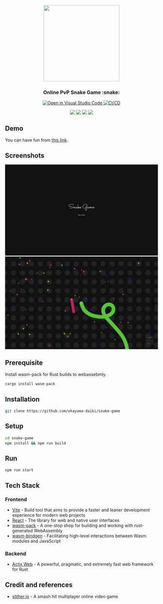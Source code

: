 <br />
<p align="center">
  <a href="https://okayama-daiki.github.io/snake-game/" target="_blank">
    <img src="./public/favicon.ico" height="250" width="250" />
  </a>
</p>

<h3 align="center">Online <b>PvP</b> Snake Game :snake:</h3>

<p align="center">
  <a href="https://open.vscode.dev/okayama-daiki/snake-game">
    <img
      src="https://img.shields.io/static/v1?logo=visualstudiocode&label=&message=Open%20in%20Visual%20Studio%20Code&labelColor=2c2c32&color=007acc&logoColor=007acc"
      alt="Open in Visual Studio Code"
    />
  </a>
  <a href="https://github.com/okayama-daiki/snake-game/actions">
    <img
      src="https://github.com/okayama-daiki/snake-game/actions/workflows/static.yml/badge.svg"
      alt="CI/CD"
    />
  </a>
</p>
<p align="center">
  <img
    src="https://img.shields.io/badge/Rust-black?logo=rust&logoColor=#E57324"
  />
  <img
    src="https://img.shields.io/badge/WebAssembly-654FF0?logo=WebAssembly&logoColor=white"
  />
  <img
    src="https://img.shields.io/badge/TypeScript-007ACC?logo=typescript&logoColor=white"
  />
  <img
    src="https://img.shields.io/badge/React-20232A?logo=react&logoColor=61DAFB"
  />
</p>

<p align="center">
  <!-- TODO: Add description -->
</p>

## Demo

You can have fun from [this link](https://okayama-daiki.github.io/snake-game/).

## Screenshots

![Title](/screenshots/title.webp)
![Playing](/screenshots/playing.webp)

## Prerequisite

Install wasm-pack for Rust builds to webassebmly.

```bash
cargo install wasm-pack
```

## Installation

```bash
git clone https://github.com/okayama-daiki/snake-game
```

## Setup

```bash
cd snake-game
npm install && npm run build
```

## Run

```bash
npm run start
```

## Tech Stack

### Frontend

- [Vite](https://vitejs.dev) - Build tool that aims to provide a faster and leaner development experience for modern web projects
- [React](https://react.dev) - The library for web and native user interfaces
- [wasm-pack](https://github.com/rustwasm/wasm-pack) - A one-stop shop for building and working with rust- generated WebAssembly
- [wasm-bindgen](https://github.com/rustwasm/wasm-bindgen) - Facilitating high-level interactions between Wasm modules and JavaScript

### Backend

- [Actix Web](https://actix.rs) - A powerful, pragmatic, and extremely fast web framework for Rust

## Credit and references

- [slither.io](https://slither.io/) - A smash hit multiplayer online video game
